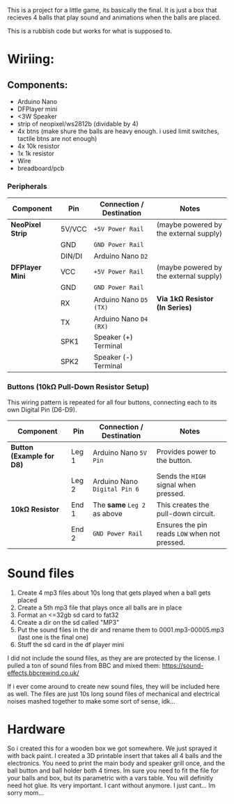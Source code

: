 This is a project for a little  game, its basically the final.
It is just a box that recieves 4 balls that play sound and animations when the balls are placed.

This is a rubbish code but works for what is supposed to.

# Wiriing:
## Components:
- Arduino Nano
- DFPlayer mini
- <3W Speaker
- strip of neopixel/ws2812b (dividable by 4)
- 4x btns (make shure the balls are heavy enough. i used limit switches, tactile btns are not enough)
- 4x 10k resistor
- 1x 1k resistor
- Wire
- breadboard/pcb


### Peripherals
| Component           | Pin    | Connection / Destination      | Notes                                  |
| ------------------- | ------ | ----------------------------- | -------------------------------------- |
| **NeoPixel Strip**  | 5V/VCC | `+5V Power Rail`              | (maybe powered by the external supply) |
|                     | GND    | `GND Power Rail`              |                                        |
|                     | DIN/DI | Arduino Nano `D2`             |                                        |
| **DFPlayer Mini**   | VCC    | `+5V Power Rail`              | (maybe powered by the external supply) |
|                     | GND    | `GND Power Rail`              |                                        |
|                     | RX     | Arduino Nano `D5 (TX)`        | **Via 1kΩ Resistor (In Series)**       |
|                     | TX     | Arduino Nano `D4 (RX)`        |                                        |
|                     | SPK1   | Speaker (+) Terminal          |                                        |
|                     | SPK2   | Speaker (-) Terminal          |                                        |

### Buttons (10kΩ Pull-Down Resistor Setup)
This wiring pattern is repeated for all four buttons, connecting each to its own Digital Pin (D6-D9).

| Component                  | Pin   | Connection / Destination          | Notes                                     |
| -------------------------- | ----- | --------------------------------- | ----------------------------------------- |
| **Button (Example for D8)**| Leg 1 | Arduino Nano `5V Pin`             | Provides power to the button.             |
|                            | Leg 2 | Arduino Nano `Digital Pin 6`      | Sends the `HIGH` signal when pressed.     |
| **10kΩ Resistor**          | End 1 | The **same** `Leg 2` as above     | This creates the pull-down circuit.       |
|                            | End 2 | `GND Power Rail`                  | Ensures the pin reads `LOW` when not pressed. |


# Sound files
1. Create 4 mp3 files about 10s long that gets played when a ball gets placed
2. Create a 5th mp3 file that plays once all balls are in place
3. Format an <=32gb sd card to fat32
4. Create a dir on the sd called "MP3"
5. Put the sound files in the dir and rename them to 0001.mp3-00005.mp3 (last one is the final one)
6. Stuff the sd card in the df player mini

I did not include the sound files, as they are are protected by the license.
I pulled a ton of sound files from BBC and mixed them: https://sound-effects.bbcrewind.co.uk/

If i ever come around to create new sound files, they will be included here as well.
The files are just 10s long sound files of mechanical and electrical noises mashed together to make some sort of sense, idk...


# Hardware
So i created this for a wooden box we got somewhere.
We just sprayed it with back paint.
I created a 3D printable insert that takes all 4 balls and the electronics.
You need to print the main body and speaker grill once, and the ball button and ball holder both 4 times.
Im sure you need to fit the file for your balls and box, but its parametric with a vars table.
You will definitly need hot glue. Its very important. I cant without anymore. I just cant... Im sorry mom...
